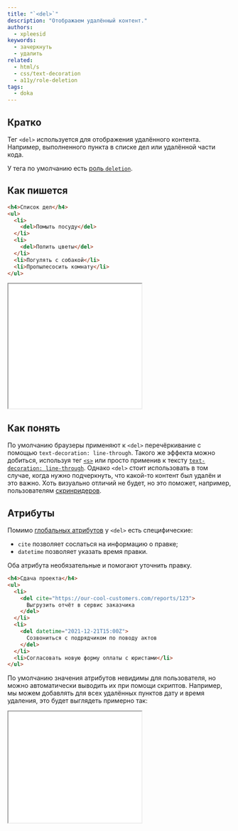 ```yaml
---
title: "`<del>`"
description: "Отображаем удалённый контент."
authors:
  - xpleesid
keywords:
  - зачеркнуть
  - удалить
related:
  - html/s
  - css/text-decoration
  - a11y/role-deletion
tags:
  - doka
---
```


## Кратко

Тег `<del>` используется для отображения удалённого контента. Например, выполненного пункта в списке дел или удалённой части кода.

У тега по умолчанию есть [роль `deletion`](/a11y/role-deletion/).

## Как пишется

```html
<h4>Список дел</h4>
<ul>
  <li>
    <del>Помыть посуду</del>
  </li>
  <li>
    <del>Полить цветы</del>
  </li>
  <li>Погулять с собакой</li>
  <li>Пропылесосить комнату</li>
</ul>
```

<iframe title="Базовый пример" src="demos/basic/" height="280"></iframe>

## Как понять

По умолчанию браузеры применяют к `<del>` перечёркивание с помощью `text-decoration: line-through`. Такого же эффекта можно добиться, используя тег [`<s>`](/html/s/) или просто применив к тексту [`text-decoration: line-through`](/css/text-decoration/). Однако `<del>` стоит использовать в том случае, когда нужно подчеркнуть, что какой-то контент был удалён и это важно. Хоть визуально отличий не будет, но это поможет, например, пользователям [скринридеров](/a11y/screenreaders/).

## Атрибуты

Помимо [глобальных атрибутов](/html/global-attrs/) у `<del>` есть специфические:

- `cite` позволяет сослаться на информацию о правке;
- `datetime` позволяет указать время правки.

Оба атрибута необязательные и помогают уточнить правку.

```html
<h4>Сдача проекта</h4>
<ul>
  <li>
    <del cite="https://our-cool-customers.com/reports/123">
      Выгрузить отчёт в сервис заказчика
    </del>
  </li>
  <li>
    <del datetime="2021-12-21T15:00Z">
      Созвониться с подрядчиком по поводу актов
    </del>
  </li>
  <li>Согласовать новую форму оплаты с юристами</li>
</ul>
```

По умолчанию значения атрибутов невидимы для пользователя, но можно автоматически выводить их при помощи скриптов. Например, мы можем добавлять для всех удалённых пунктов дату и время удаления, это будет выглядеть примерно так:

<iframe title="Атрибуты" src="demos/attributes/" height="250"></iframe>

